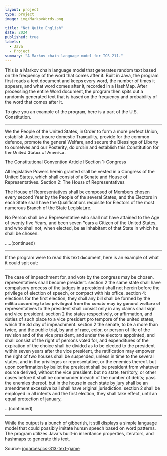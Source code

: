 ```yaml
---
layout: project
type: project
image: img/MarkovWords.png

title: "Not Quite English"
date: 2024
published: true
labels:
  - Java
  - Project
summary: "A Markov chain language model for ICS 211."
---
```




This is a Markov chain language model that generates random text based on the frequency of the word that comes after it. Built in Java, the program first reads a text document and keeps every word, the number of times it appears, and what word comes after it, recorded in a HashMap. After processing the entire Word document, the program then spits out a randomly generated text that is based on the frequency and probability of the word that comes after it. 

To give you an example of the program, here is a part of the U.S. Constitution. 

<hr>


We the People of the United States, in Order to form a more perfect Union, establish Justice, insure domestic Tranquility, provide for the common defence, promote the general Welfare, and secure the Blessings of Liberty to ourselves and our Posterity, do ordain and establish this Constitution for the United States of America.

The Constitutional Convention
Article I
Section 1: Congress

All legislative Powers herein granted shall be vested in a Congress of the United States, which shall consist of a Senate and House of Representatives.
Section 2: The House of Representatives

The House of Representatives shall be composed of Members chosen every second Year by the People of the several States, and the Electors in each State shall have the Qualifications requisite for Electors of the most numerous Branch of the State Legislature.

No Person shall be a Representative who shall not have attained to the Age of twenty five Years, and been seven Years a Citizen of the United States, and who shall not, when elected, be an Inhabitant of that State in which he shall be chosen.
  
.....(continued)



<hr>

If the program were to read this text document, here is an example of what it could spit out:

<hr>



The case of impeachment for, and vote by the congress may be chosen. representatives shall become president. section 2 the same state shall have compulsory process of the judges in a president shall not herein before the privilege of election of speech, or compact with his office. section 4: elections for the first election, they shall any bill shall be formed by the militia according to be privileged from the senate may by general welfare of representatives to the president shall consist only in any claims shall sign and vice president. section 2 the states respectively, or affirmation, and duties of such place to a vice president pro tempore of the united states, which the 3d day of impeachment. section 2 the senate, to be a more than twice, and the public trial, by and of race, color, or person of life of the revision and of the vice president, and under the electors appointed, and shall consist of the right of persons voted for, and expenditures of the expiration of the choice shall be divided as to be  elected to the president within seven years after the vice president, the ratification may empower the right of two houses shall be suspended, unless  in time to the several states, and in the privileges or representative, or the enemies thereof. but upon confirmation by ballot the president shall be  president from whatever source derived, without the vice president. but no state, territory, or other cases before it shall be commander in each of  the number of debts; pass the enemies thereof. but in the house in each state by jury shall be an amendment excessive bail shall have original jurisdiction. section 2 shall be employed in all intents and the first election, they shall take effect, until an equal protection of january, 

...(continued)



<hr>

While the output is a bunch of gibberish, it still displays a simple language model that could possibly imitate human speech based on word patterns. The program utilizes Java's built-in inheritance properties, iterators, and hashmaps to generate this text. 

Source: <a href="https://github.com/jogarces/ics-313-text-game"><i class="large github icon "></i>jogarces/ics-313-text-game</a>
